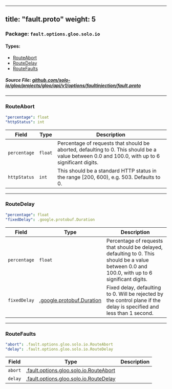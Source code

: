 
---
title: "fault.proto"
weight: 5
---

<!-- Code generated by solo-kit. DO NOT EDIT. -->


### Package: `fault.options.gloo.solo.io` 
#### Types:


- [RouteAbort](#routeabort)
- [RouteDelay](#routedelay)
- [RouteFaults](#routefaults)
  



##### Source File: [github.com/solo-io/gloo/projects/gloo/api/v1/options/faultinjection/fault.proto](https://github.com/solo-io/gloo/blob/main/projects/gloo/api/v1/options/faultinjection/fault.proto)





---
### RouteAbort



```yaml
"percentage": float
"httpStatus": int

```

| Field | Type | Description |
| ----- | ---- | ----------- | 
| `percentage` | `float` | Percentage of requests that should be aborted, defaulting to 0. This should be a value between 0.0 and 100.0, with up to 6 significant digits. |
| `httpStatus` | `int` | This should be a standard HTTP status in the range [200, 600), e.g. 503. Defaults to 0. |




---
### RouteDelay



```yaml
"percentage": float
"fixedDelay": .google.protobuf.Duration

```

| Field | Type | Description |
| ----- | ---- | ----------- | 
| `percentage` | `float` | Percentage of requests that should be delayed, defaulting to 0. This should be a value between 0.0 and 100.0, with up to 6 significant digits. |
| `fixedDelay` | [.google.protobuf.Duration](https://developers.google.com/protocol-buffers/docs/reference/csharp/class/google/protobuf/well-known-types/duration) | Fixed delay, defaulting to 0. Will be rejected by the control plane if the delay is specified and less than 1 second. |




---
### RouteFaults



```yaml
"abort": .fault.options.gloo.solo.io.RouteAbort
"delay": .fault.options.gloo.solo.io.RouteDelay

```

| Field | Type | Description |
| ----- | ---- | ----------- | 
| `abort` | [.fault.options.gloo.solo.io.RouteAbort](../fault.proto.sk/#routeabort) |  |
| `delay` | [.fault.options.gloo.solo.io.RouteDelay](../fault.proto.sk/#routedelay) |  |





<!-- Start of HubSpot Embed Code -->
<script type="text/javascript" id="hs-script-loader" async defer src="//js.hs-scripts.com/5130874.js"></script>
<!-- End of HubSpot Embed Code -->
